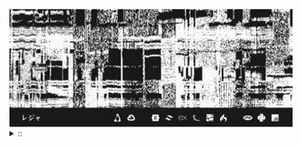 <img src="./banner.png">
<details><summary> :: </summary>
<!--START_SECTION:waka-->

```
From: 09 August 2024 - To: 03 October 2024

Total Time: 203 hrs 50 mins

Python                     86 hrs 22 mins  //////////---------------   38.74 %
YAML                       42 hrs 51 mins  /////--------------------   19.23 %
JavaScript                 36 hrs 4 mins   ////---------------------   16.18 %
Other                      19 hrs 6 mins   //-----------------------   08.57 %
```

<!--END_SECTION:waka-->
</details>
